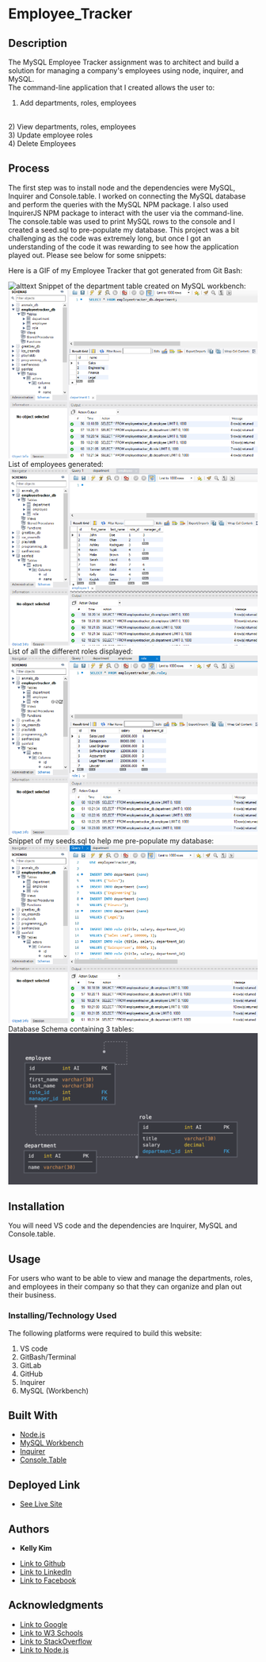 # Employee_Tracker

 ## Description 
The MySQL Employee Tracker assignment was to architect and build a solution for managing a company's employees using node, inquirer, and MySQL.
<br> The command-line application that I created allows the user to:
<br>
 1) Add departments, roles, employees 
 <br>
 2) View departments, roles, employees
 <br>
 3) Update employee roles
 <br>
 4) Delete Employees
 
## Process
  The first step was to install node and the dependencies were MySQL, Inquirer and Console.table. I worked on connecting the MySQL database and perform the queries with the MySQL NPM package. I also used InquirerJS NPM package to interact with the user via the command-line. The console.table was used to print MySQL rows to the console and I created a seed.sql to pre-populate my database. This project was a bit challenging as the code was extremely long, but once I got an understanding of the code it was rewarding to see how the application played out. Please see below for some snippets:


 Here is a GIF of my Employee Tracker that got generated from Git Bash:

 ![alttext](employeetracker.gif)
 Snippet of the department table created on MySQL workbench:
 ![image](sql1.png)
 List of employees generated:
 ![image](sql2.png)
 List of all the different roles displayed:
 ![image](sql3.png)
  Snippet of my seeds.sql to help me pre-populate my database:
 ![image](sql4.png)
 Database Schema containing 3 tables:
 ![image](emptracker2.png)
 

 ## Installation
 You will need VS code and the dependencies are Inquirer, MySQL and Console.table.
 
 ## Usage 
 For users who want to be able to view and manage the departments, roles, and employees in their company so that they can organize and plan out their business.

### Installing/Technology Used

The following platforms were required to build this website:

1) VS code
2) GitBash/Terminal
3) GitLab
4) GitHub
5) Inquirer
6) MySQL (Workbench)

## Built With

* [Node.js](https://nodejs.dev/learn/the-package-json-guide)
* [MySQL Workbench](https://dev.mysql.com/downloads/workbench/)
* [Inquirer](https://www.npmjs.com/package/inquirer)
* [Console.Table](https://www.npmjs.com/package/console.table)

## Deployed Link

* [See Live Site](https://powerful-river-23113.herokuapp.com/)
 ## Authors

* **Kelly Kim** 

- [Link to Github](https://github.com/kellykim831)
- [Link to LinkedIn](https://www.linkedin.com/in/realtorkellykim/)
- [Link to Facebook](https://www.facebook.com/kimkelz)

## Acknowledgments

* [Link to Google](https://www.google.com)
* [Link to W3 Schools](https://www.w3schools.com)
* [Link to StackOverflow](https://www.stackoverflow.com)
* [Link to Node.js](https://nodejs.org/en/)